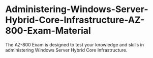 # Administering-Windows-Server-Hybrid-Core-Infrastructure-AZ-800-Exam-Material
The AZ-800 Exam is designed to test your knowledge and skills in administering Windows Server Hybrid Core Infrastructure. 
